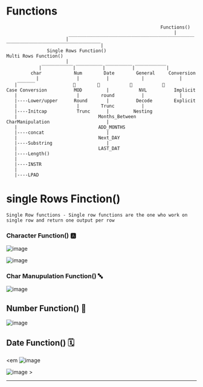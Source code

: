 # Functions 



                                                             Functions() 
                                                                  |
                          |￣￣￣￣￣￣￣￣￣￣￣￣￣￣￣￣￣￣￣￣￣￣￣￣￣￣￣￣￣￣￣￣￣￣￣￣￣￣￣￣￣￣￣￣￣￣￣￣￣|
                   Single Rows Function()                                                                     Multi Rows Function()
                          |                     
                |￣￣￣￣￣￣￣|￣￣￣￣￣￣|￣￣￣￣￣￣|￣￣￣￣￣￣￣|
             char            Num        Date        General     Conversion 
               |              |          |            |             |
       |￣￣￣￣              🔽        🔽           🔽           🔽 
    Case Conversion          MOD         |           NVL          Implicit 
       |                      |        round          |             |
       |----Lower/upper      Round       |          Decode        Explicit
       |                      |        Trunc          |
       |----Initcap           Trunc      |         Nesting
       |                              Months_Between               
    CharManipulation                     |   
       |                              ADD_MONTHS
       |----concat                       |
       |                              Next_DAY  
       |----Substring                    |
       |                              LAST_DAT
       |----Length()
       |
       |----INSTR
       |
       |----LPAD         
                   
# single Rows Finction()
``` Single Row functions - Single row functions are the one who work on single row and return one output per row ```

### Character Function() 🅰️
 ![image](https://user-images.githubusercontent.com/67835881/118382242-fae55e80-b610-11eb-99ba-5504231dce76.png)
  
 ![image](https://user-images.githubusercontent.com/67835881/118384456-b44d2f80-b623-11eb-8c5c-fe9f956b5043.png)

 
### Char Manupulation Function() 🔤
![image](https://user-images.githubusercontent.com/67835881/118382263-20726800-b611-11eb-9bb5-4a6d93c34361.png)

## Number Function() 🔢
![image](https://user-images.githubusercontent.com/67835881/118382275-4f88d980-b611-11eb-86bd-5c5994f3055a.png)

## Date Function() 🗓️
<em
  ![image](https://user-images.githubusercontent.com/67835881/118382298-98409280-b611-11eb-93b5-2248096d3449.png)

 ![image](https://user-images.githubusercontent.com/67835881/118384544-68e75100-b624-11eb-8f5d-07921789715c.png) >

______________________________________________________________________________________
